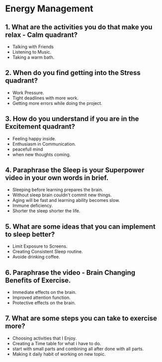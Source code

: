 # Energy Management

## 1. What are the activities you do that make you relax - Calm quadrant?

- Talking with Friends
- Listening to Music.
- Taking a warm bath.

## 2. When do you find getting into the Stress quadrant?

- Work Pressure.
- Tight deadlines with more work.
- Getting more errors while doing the project.

## 3. How do you understand if you are in the Excitement quadrant?

- Feeling happy inside.
- Enthusiasm in Communication.
- peacefull mind
- when new thoughts coming.

## 4. Paraphrase the Sleep is your Superpower video in your own words in brief.

- Sleeping before learning prepares the brain.
- Without sleep brain couldn't commit new things.
- Aging will be fast and learning ability becomes slow.
- Immune deficiency.
- Shorter the sleep shorter the life.

## 5. What are some ideas that you can implement to sleep better?

- Limit Exposure to Screens.
- Creating Consistent Sleep routine.
- Avoide drinking coffee.

## 6. Paraphrase the video - Brain Changing Benefits of Exercise.

- Immediate effects on the brain.
- Improved attention function.
- Protective effects on the brain.

## 7. What are some steps you can take to exercise more?

- Choosing activities that I Enjoy.
- Creating a Time table for what i have to do.
- start with small parts and combining all after done with all parts.
- Making it daily habit of working on new topic.

